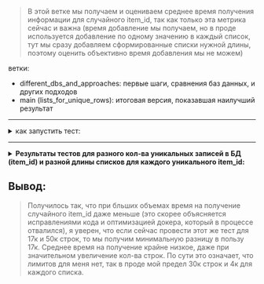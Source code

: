 
> В этой ветке мы получаем и оцениваем среднее время получения информации для случайного item_id, так как только эта метрика сейчас и важна (время добавление мы получаем, но в проде используется добавление по одному значению в каждый список, тут мы сразу добавляем сформированные списки нужной длины, поэтому оценить объективно время добавления мы не можем)

ветки:
- different_dbs_and_approaches: первые шаги, сравнения баз данных, и других подходов
- main (lists_for_unique_rows): итоговая версия, показавшая наилучший результат

---

<details>
  <summary>как запустить тест:</summary>

- создаем образ для тестируемой БД и запускаем контейнер (инструкции в комментариях в Dockerfil'ах)

- pipenv install (можно с --ignore-pipfile)

- внутри файла с тестом (.py) есть конфиг, это и есть тестовые условия, которые можно менять
- запустить .py код
  
</details>

>
---
>

<details>
  <summary style="font-weight: bold;">Результаты тестов для разного кол-ва уникальных записей в БД (item_id) и разной длины списков для каждого уникального item_id:</summary>
  
  <ul>
    <li>
      <details>
        <summary>latest postgres:16.1, 1 таблица, 17к строк:</summary>
        <img src="postgres_simple_1_table\results\select_performance_plot_for_17k_unique_rows.png">
      </details>
    </li>
  </ul>
  
  <ul>
    <li>
      <details>
        <summary>latest postgres:16.1, 1 таблица, 50к строк:</summary>
        <img src="postgres_simple_1_table\results\select_performance_plot_for_50k_unique_rows.png">
      </details>
    </li>
  </ul>
  
</details>


 ## Вывод:
 > Получилось так, что при бльших объемах время на получение случайного item_id даже меньше (это скорее объясняется исправлениями кода и оптимизацией докера, который в процессе отвалился), я уверен, что если сейчас провести этот же тест для 17к и 50к строк, то мы получим минимальную разницу в пользу 17к. 
> Среднее время на получение крайне низкое, даже при значительном увеличение кол-ва строк. По сути это означает, что лимитов для меня нет, так в проде мой предел 30к строк и 4к для каждого списка.